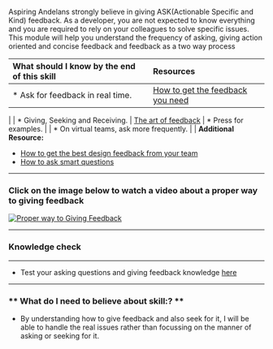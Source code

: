 Aspiring Andelans strongly believe in giving ASK(Actionable Specific and Kind) feedback. As a developer, you are not expected to know everything and you are required to rely on your colleagues to solve specific issues. This module will help you understand the frequency of asking, giving action oriented and concise feedback and feedback as a two way process


| What should I know by the end of this skill   |      Resources      |
|:-------------|:------------------|
| * Ask for feedback in real time. | [How to get the feedback you need](https://hbr.org/2015/05/how-to-get-the-feedback-you-need)
 |
| * Giving, Seeking and Receiving. | [The art of feedback](https://blog.prototypr.io/the-complicated-art-of-feedback-giving-seeking-and-receiving-cbb7f9e578d2)
| * Press for examples. |
| * On virtual teams, ask more frequently. | |
**Additional Resource:**
 * [How to get the best design feedback from your team](https://medium.com/mission-log/how-to-get-the-best-design-feedback-from-your-team-699d219ff239)
 * [How to ask smart questions](https://qz.com/work/1320203/how-to-ask-smart-questions-according-to-a-harvard-study/)
 ----------
  ### **Click on the image below to watch a video about a proper way to giving feedback**

[![Proper way to Giving Feedback](https://open.bufferapp.com/wp-content/uploads/2014/11/criteria-for-effective-feedback.png)](https://www.youtube.com/watch?v=pm4Go9FKv8Y "Proper way to Giving Feedback")

-----------

### **Knowledge check**
-----------------------
 - Test your asking questions and giving feedback knowledge [here](https://goo.gl/forms/O9oKGX9BFXG9bALn1)

 ----------

 ### ** What do I need to believe about skill:? **
 - By understanding how to give feedback and also seek for it, I will be able to handle the real issues rather than focussing on the manner of asking or seeking for it.